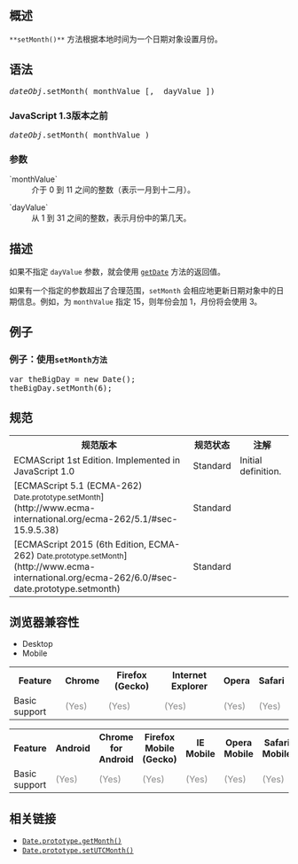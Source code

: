## 概述

`**setMonth()**` 方法根据本地时间为一个日期对象设置月份。

## 语法

<pre class="syntaxbox"><var>dateObj</var>.setMonth(_monthValue_[, _dayValue_])</pre>

### JavaScript 1.3版本之前

<pre class="syntaxbox"><var>dateObj</var>.setMonth(_monthValue_)</pre>

### 参数

<dl>

<dt>`monthValue`</dt>

<dd>介于 0 到 11 之间的整数（表示一月到十二月）。</dd>

</dl>

<dl>

<dt>`dayValue`</dt>

<dd>从 1 到 31 之间的整数，表示月份中的第几天。</dd>

</dl>

## 描述

如果不指定 `dayValue` 参数，就会使用 [`getDate`](/zh-CN/docs/Web/JavaScript/Reference/Global_Objects/Date/getDate "根据本地时间，返回一个指定的日期对象为一个月中的第几天。") 方法的返回值。

如果有一个指定的参数超出了合理范围，`setMonth` 会相应地更新日期对象中的日期信息。<font face="Courier New, Andale Mono, monospace">例如，为</font> `monthValue` 指定 15，则年份会加 1，月份将会使用 3。

## 例子

### 例子：使用`setMonth方法`

<pre class="brush: js">var theBigDay = new Date();
theBigDay.setMonth(6);
</pre>

## 规范

<table class="standard-table">

<tbody>

<tr>

<th scope="col">规范版本</th>

<th scope="col">规范状态</th>

<th scope="col">注解</th>

</tr>

<tr>

<td>ECMAScript 1st Edition. Implemented in JavaScript 1.0</td>

<td>Standard</td>

<td>Initial definition.</td>

</tr>

<tr>

<td>[ECMAScript 5.1 (ECMA-262)  
<small lang="zh-CN">Date.prototype.setMonth</small>](http://www.ecma-international.org/ecma-262/5.1/#sec-15.9.5.38)</td>

<td><span class="spec-Standard">Standard</span></td>

<td> </td>

</tr>

<tr>

<td>[ECMAScript 2015 (6th Edition, ECMA-262)  
<small lang="zh-CN">Date.prototype.setMonth</small>](http://www.ecma-international.org/ecma-262/6.0/#sec-date.prototype.setmonth)</td>

<td><span class="spec-Standard">Standard</span></td>

<td> </td>

</tr>

</tbody>

</table>

## 浏览器兼容性

<div class="htab"><a name="AutoCompatibilityTable" id="AutoCompatibilityTable"></a>

*   <a>Desktop</a>
*   <a>Mobile</a>

</div>

<div id="compat-desktop">

<table class="compat-table">

<tbody>

<tr>

<th>Feature</th>

<th>Chrome</th>

<th>Firefox (Gecko)</th>

<th>Internet Explorer</th>

<th>Opera</th>

<th>Safari</th>

</tr>

<tr>

<td>Basic support</td>

<td><span title="Please update this with the earliest version of support." style="color: #888;">(Yes)</span></td>

<td><span title="Please update this with the earliest version of support." style="color: #888;">(Yes)</span></td>

<td><span title="Please update this with the earliest version of support." style="color: #888;">(Yes)</span></td>

<td><span title="Please update this with the earliest version of support." style="color: #888;">(Yes)</span></td>

<td><span title="Please update this with the earliest version of support." style="color: #888;">(Yes)</span></td>

</tr>

</tbody>

</table>

</div>

<div id="compat-mobile">

<table class="compat-table">

<tbody>

<tr>

<th>Feature</th>

<th>Android</th>

<th>Chrome for Android</th>

<th>Firefox Mobile (Gecko)</th>

<th>IE Mobile</th>

<th>Opera Mobile</th>

<th>Safari Mobile</th>

</tr>

<tr>

<td>Basic support</td>

<td><span title="Please update this with the earliest version of support." style="color: #888;">(Yes)</span></td>

<td><span title="Please update this with the earliest version of support." style="color: #888;">(Yes)</span></td>

<td><span title="Please update this with the earliest version of support." style="color: #888;">(Yes)</span></td>

<td><span title="Please update this with the earliest version of support." style="color: #888;">(Yes)</span></td>

<td><span title="Please update this with the earliest version of support." style="color: #888;">(Yes)</span></td>

<td><span title="Please update this with the earliest version of support." style="color: #888;">(Yes)</span></td>

</tr>

</tbody>

</table>

</div>

## 相关链接

*   [`Date.prototype.getMonth()`](/zh-CN/docs/Web/JavaScript/Reference/Global_Objects/Date/getMonth "根据本地时间，返回一个指定的日期对象的月份，为基于0的值（0表示一年中的第一月）。")
*   [`Date.prototype.setUTCMonth()`](/zh-CN/docs/Web/JavaScript/Reference/Global_Objects/Date/setUTCMonth "此页面仍未被本地化, 期待您的翻译!")